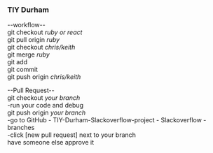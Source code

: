 ### TIY Durham

--workflow--  
git checkout *ruby or react*  
git pull origin *ruby*  
git checkout *chris/keith*  
git merge *ruby*  
git add  
git commit   
git push origin *chris/keith*  

--Pull Request--  
git checkout *your branch*  
-run your code and debug  
git push origin *your branch*  
-go to GitHub - TIY-Durham-Slackoverflow-project - Slackoverflow - branches  
-click [new pull request] next to your branch  
have someone else approve it  
